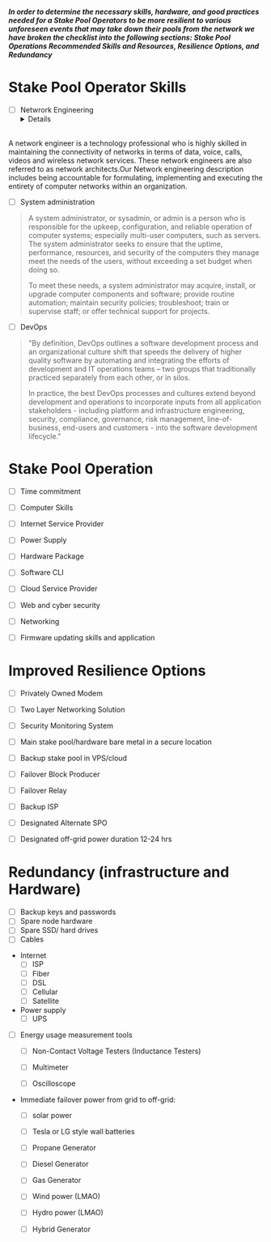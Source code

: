 ***In order to determine the necessary skills, hardware, and good practices needed for a Stake Pool Operators to be more resilient to various unforeseen events that may take down their pools from the network we have broken the checklist into the following sections: Stake Pool Operations Recommended Skills and Resources, Resilience Options, and Redundancy***

# Stake Pool Operator Skills
- [ ] Netwrork Engineering<details>
<summary></summary>
<br> 
A network engineer is a technology professional who is highly skilled in maintaining the connectivity of networks in terms of data, voice, calls, videos and wireless network services. These network engineers are also referred to as network architects.Our Network engineering description includes being accountable for formulating, implementing and executing the entirety of computer networks within an organization.
</details>


- [ ] System administration
>A system administrator, or sysadmin, or admin is a person who is responsible for the upkeep, configuration, and reliable operation of computer systems; especially multi-user computers, such as servers. The system administrator seeks to ensure that the uptime, performance, resources, and security of the computers they manage meet the needs of the users, without exceeding a set budget when doing so.
>
>To meet these needs, a system administrator may acquire, install, or upgrade computer components and software; provide routine automation; maintain security policies; troubleshoot; train or supervise staff; or offer technical support for projects.

- [ ] DevOps
>"By definition, DevOps outlines a software development process and an organizational culture shift that speeds the delivery of higher quality software by automating and integrating the efforts of development and IT operations teams – two groups that traditionally practiced separately from each other, or in silos.
>
>In practice, the best DevOps processes and cultures extend beyond development and operations to incorporate inputs from all application stakeholders - including platform and infrastructure engineering, security, compliance, governance, risk management, line-of-business, end-users and customers - into the software development lifecycle."


# Stake Pool Operation
- [ ] Time commitment
- [ ] Computer Skills
- [ ] Internet Service Provider
- [ ] Power Supply
- [ ] Hardware Package
- [ ] Software CLI
- [ ] Cloud Service Provider
- [ ] Web and cyber security
- [ ] Networking
- [ ] Firmware updating skills and application



# Improved Resilience Options
- [ ] Privately Owned Modem
- [ ] Two Layer Networking Solution
- [ ] Security Monitoring System 
- [ ] Main stake pool/hardware bare metal in a secure location
- [ ] Backup stake pool in VPS/cloud
- [ ] Failover Block Producer
- [ ] Failover Relay
- [ ] Backup ISP
- [ ] Designated Alternate SPO 
- [ ] Designated off-grid power duration 12-24 hrs 


# Redundancy (infrastructure and Hardware)
- [ ] Backup keys and passwords
- [ ] Spare node hardware
- [ ] Spare SSD/ hard drives
- [ ] Cables
- Internet
	- [ ] ISP
	- [ ] Fiber
	- [ ] DSL
	- [ ] Cellular
	- [ ] Satellite
- Power supply
	- [ ] UPS 
- [ ] Energy usage measurement tools
	- [ ] Non-Contact Voltage Testers (Inductance Testers)
	- [ ] Multimeter
	- [ ] Oscilloscope
	

- Immediate failover power from grid to off-grid:
	- [ ] solar power 
	- [ ] Tesla or LG style wall batteries
	- [ ] Propane Generator
	- [ ] Diesel Generator
	- [ ] Gas Generator
	- [ ] Wind power (LMAO)
	- [ ] Hydro power (LMAO)
	- [ ] Hybrid Generator

